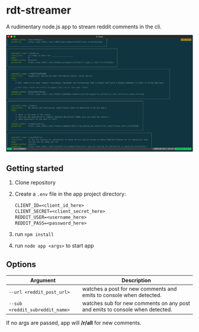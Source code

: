 # rdt-streamer
A rudimentary node.js app to stream reddit comments in the cli.

![screengrab](https://raw.githubusercontent.com/dominicgan/rdt-streamer/master/readme/screengrab.png)

## Getting started

1. Clone repository
2. Create a `.env` file in the app project directory:

    ```
    CLIENT_ID=<client_id_here>  
    CLIENT_SECRET=<client_secret_here>  
    REDDIT_USER=<username_here>  
    REDDIT_PASS=<password_here>   
    ```

3. run `npm install`
4. run `node app <args>` to start app

## Options

|Argument|Description|
|-|-|
|`--url <reddit_post_url>`|watches a post for new comments and emits to console when detected.|
|`--sub <reddit_subreddit_name>`|watches sub for new comments on any post and emits to console when detected.|

If no args are passed, app will **/r/all** for new comments.
